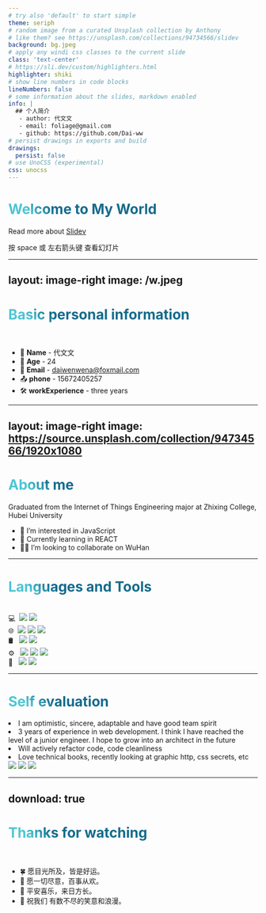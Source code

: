 ```yaml
---
# try also 'default' to start simple
theme: seriph
# random image from a curated Unsplash collection by Anthony
# like them? see https://unsplash.com/collections/94734566/slidev
background: bg.jpeg
# apply any windi css classes to the current slide
class: 'text-center'
# https://sli.dev/custom/highlighters.html
highlighter: shiki
# show line numbers in code blocks
lineNumbers: false
# some information about the slides, markdown enabled
info: |
  ## 个人简介
   - author: 代文文
   - email: foliage@gmail.com
   - github: https://github.com/Dai-ww
# persist drawings in exports and build
drawings:
  persist: false
# use UnoCSS (experimental)
css: unocss
---
```


# Welcome to My World

<!-- 使用 基于Web的幻灯片制作和演示工具Slidev 制作 -->

Read more about [Slidev](https://sli.dev/guide/why)

<div class="pt-12">
  <span @click="$slidev.nav.next" class="px-2 py-1 rounded cursor-pointer" hover="bg-white bg-opacity-10">
   按 space 或 左右箭头键 查看幻灯片 <carbon:arrow-right class="inline"/>
  </span>
</div>

<div class="abs-br m-6 flex gap-2">
  <a href="https://github.com/Dai-ww/Personal-info/tree/main/personal%20slide" target="_blank" alt="GitHub" title="Open in GitHub"
    class="text-xl slidev-icon-btn opacity-50 !border-none !hover:text-white">
    <carbon-logo-github />
  </a>
</div>

---
layout: image-right
image: /w.jpeg
---

# Basic personal information

<br>

- 📝 **Name** - 代文文
- 🎨 **Age** - 24
- 🎥 **Email** - daiwenwena@foxmail.com
- 📤 **phone** - 15672405257
- 🛠 **workExperience** - three years

<style>
h1 {
  background-color: #2B90B6;
  background-image: linear-gradient(45deg, #4EC5D4 10%, #146b8c 20%);
  background-size: 100%;
  -webkit-background-clip: text;
  -moz-background-clip: text;
  -webkit-text-fill-color: transparent;
  -moz-text-fill-color: transparent;
}
</style>

---
layout: image-right
image: https://source.unsplash.com/collection/94734566/1920x1080
---

# About me

<p class='text-gray-600 font-thin text-sm '>Graduated from the Internet of Things Engineering major at Zhixing College, Hubei University</p>

- 🎨 I’m interested in JavaScript
- 🌱 Currently learning in REACT
- 🧑‍💻 I’m looking to collaborate on WuHan

---

# Languages and Tools

<br>

<v-clicks>
  <div>
  💻&nbsp;
    <img src="https://img.shields.io/badge/-Vue-333333?style=flat&logo=Vue.js&logoColor=007396" class="m-1 h-5 inline-block" />
    <img src="https://img.shields.io/badge/-React-333333?style=flat&logo=React&logoColor=00599C" class="m-1 h-5 inline-block" />
  </div>

  <div>
  🌐&nbsp;
    <img src="https://img.shields.io/badge/-HTML5-333333?style=flat&logo=HTML5" class="m-1 h-5 inline-block" />
    <img src="https://img.shields.io/badge/-CSS-333333?style=flat&logo=CSS3&logoColor=1572B6" class="m-1 h-5 inline-block" />
    <img src="https://img.shields.io/badge/-JavaScript-333333?style=flat&logo=JavaScript" class="m-1 h-5 inline-block" />
  </div>

  <div>
  🛢 &nbsp;
    <img src="https://img.shields.io/badge/-AntDesign-333333?style=flat&logo=ant-design&logoColor=1572B6" class="m-1 h-5 inline-block" />
    <img src="https://img.shields.io/badge/-ElementPlus-333333?style=flat&logo=element-plus" class="m-1 h-5 inline-block" />
  </div>

  <div>
  ⚙️ &nbsp;
    <img src="https://img.shields.io/badge/-Git-333333?style=flat&logo=git" class="m-1 h-5 inline-block" />
    <img src="https://img.shields.io/badge/-GitHub-333333?style=flat&logo=github" class="m-1 h-5 inline-block" />
    <img src="https://img.shields.io/badge/-Markdown-333333?style=flat&logo=markdown" class="m-1 h-5 inline-block" />
  </div>

  <div>
  🔧 &nbsp;
    <img src="https://img.shields.io/badge/-Visual%20Studio%20Code-333333?style=flat&logo=visual-studio-code&logoColor=007ACC" class="m-1 h-5 inline-block" />
    <img src="https://img.shields.io/badge/-微信开发者工具-333333?style=flat&logo=wechat&logoColor=1479f3" class="m-1 h-5 inline-block" />
  </div>

</v-clicks>

---

# Self evaluation


<div class="bg-slate-200 w-3/4 p-4 rounded-md slidev-vclick-target slidev-vclick-current mt-10">
  <li>I am optimistic, sincere, adaptable and have good team spirit</li>
  <li> 3 years of experience in web development. I think I have reached the level of a junior engineer. I hope to grow into an architect in the future</li>
  <li> Will actively refactor code, code cleanliness</li>
  <li> Love technical books, recently looking at graphic http, css secrets, etc</li>
</div>

<div class="absolute top-0 right-0 w-60 mt-6">
  <div class="w-60 relative mt-2">
    <div class="relative w-40 h-40">
      <img
        v-motion
        :initial="{ x: 800, y: -100, scale: 1.5, rotate: -50 }"
        :enter="final"
        class="absolute top-0 left-0 right-0 bottom-0"
        src="https://sli.dev/logo-square.png"
      />
      <img
        v-motion
        :initial="{ y: 500, x: -100, scale: 2 }"
        :enter="final"
        class="absolute top-0 left-0 right-0 bottom-0"
        src="https://sli.dev/logo-circle.png"
      />
      <img
        v-motion
        :initial="{ x: 600, y: 400, scale: 2, rotate: 100 }"
        :enter="final"
        class="absolute top-0 left-0 right-0 bottom-0"
        src="https://sli.dev/logo-triangle.png"
      />
    </div>
  </div>
</div>
<script setup lang="ts">
const final = {
  x: 0,
  y: 0,
  rotate: 0,
  scale: 1,
  transition: {
    type: 'spring',
    damping: 10,
    stiffness: 20,
    mass: 2
  }
}
</script>

<div
  v-motion
  :initial="{ x:35, y: 40, opacity: 0}"
  :enter="{ y: 0, opacity: 1, transition: { delay: 3500 } }">
</div>

---
download: true
---

# Thanks for watching

<br>

- 🍀 愿目光所及，皆是好运。
- 💞 愿一切尽意，百事从欢。
- 🤩 平安喜乐，来日方长。
- 🍺 祝我们 有数不尽的笑意和浪漫。
